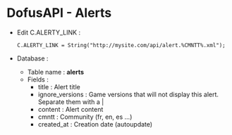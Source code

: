 # DofusAPI - Alerts
* Edit C.ALERTY_LINK : 
	```
	C.ALERTY_LINK = String("http://mysite.com/api/alert.%CMNTT%.xml");
	```

* Database :
	* Table name : **alerts**
	* Fields :
		* title : Alert title
		* ignore_versions : Game versions that will not display this alert. Separate them with a |
		* content : Alert content
		* cmntt : Community (fr, en, es ...)
		* created_at : Creation date (autoupdate)
